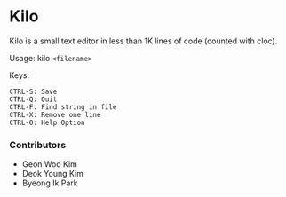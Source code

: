 Kilo
===

Kilo is a small text editor in less than 1K lines of code (counted with cloc).

Usage: kilo `<filename>`

Keys:

    CTRL-S: Save
    CTRL-Q: Quit
    CTRL-F: Find string in file
    CTRL-X: Remove one line
    CTRL-O: Help Option
<h3> Contributors </h3>
<ul>
	<li> Geon Woo Kim </li>
	<li> Deok Young Kim </li>
	<li> Byeong Ik Park </li>
</ul>
